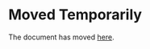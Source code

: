 Moved Temporarily
=================

The document has moved
[here](http://decolereetdespoir.blogspot.com/2016/11/feminisme-au-masculin-lobstacle.html).
